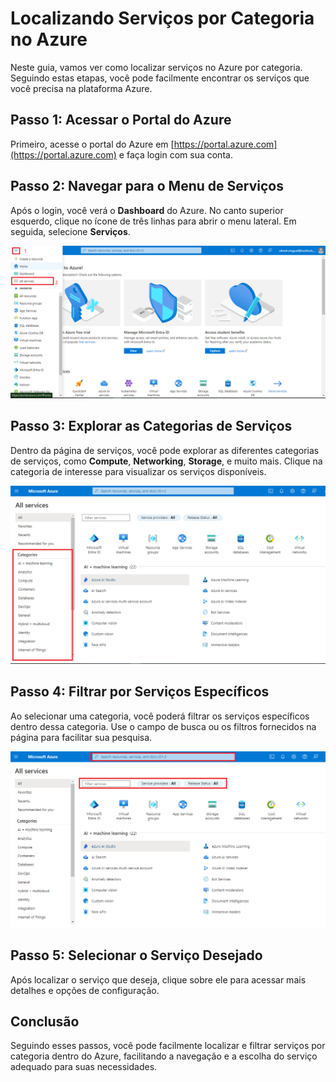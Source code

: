 # Localizando Serviços por Categoria no Azure

Neste guia, vamos ver como localizar serviços no Azure por categoria. Seguindo estas etapas, você pode facilmente encontrar os serviços que você precisa na plataforma Azure.

## Passo 1: Acessar o Portal do Azure

Primeiro, acesse o portal do Azure em [https://portal.azure.com](https://portal.azure.com) e faça login com sua conta.

## Passo 2: Navegar para o Menu de Serviços

Após o login, você verá o **Dashboard** do Azure. No canto superior esquerdo, clique no ícone de três linhas para abrir o menu lateral. Em seguida, selecione **Serviços**.

![Passo 2: Acessar o Menu de Serviços](./images/2-acessar-menu-servicos.png)

## Passo 3: Explorar as Categorias de Serviços

Dentro da página de serviços, você pode explorar as diferentes categorias de serviços, como **Compute**, **Networking**, **Storage**, e muito mais. Clique na categoria de interesse para visualizar os serviços disponíveis.

![Passo 3: Selecionar Categoria](./images/3-explorar-categorias.png)

## Passo 4: Filtrar por Serviços Específicos

Ao selecionar uma categoria, você poderá filtrar os serviços específicos dentro dessa categoria. Use o campo de busca ou os filtros fornecidos na página para facilitar sua pesquisa.

![Passo 4: Filtrar Serviços](./images/4-filtrar-servicos.png)

## Passo 5: Selecionar o Serviço Desejado

Após localizar o serviço que deseja, clique sobre ele para acessar mais detalhes e opções de configuração.

## Conclusão

Seguindo esses passos, você pode facilmente localizar e filtrar serviços por categoria dentro do Azure, facilitando a navegação e a escolha do serviço adequado para suas necessidades.

